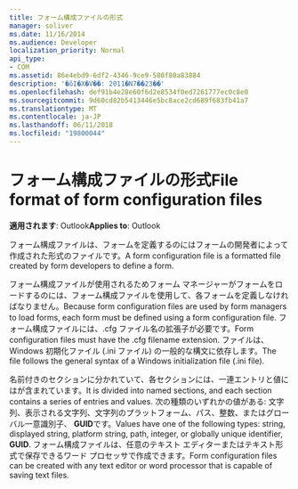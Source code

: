 ```yaml
---
title: フォーム構成ファイルの形式
manager: soliver
ms.date: 11/16/2014
ms.audience: Developer
localization_priority: Normal
api_type:
- COM
ms.assetid: 86e4ebd9-6df2-4346-9ce9-580f80a83884
description: '�ŏI�X�V��: 2011�N7��23��'
ms.openlocfilehash: def91b4e28e60f6d2e8534f0ed7261777ec0c8e0
ms.sourcegitcommit: 9d60cd82b5413446e5bc8ace2cd689f683fb41a7
ms.translationtype: MT
ms.contentlocale: ja-JP
ms.lasthandoff: 06/11/2018
ms.locfileid: "19800044"
---
```

# <a name="file-format-of-form-configuration-files"></a><span data-ttu-id="bc454-103">フォーム構成ファイルの形式</span><span class="sxs-lookup"><span data-stu-id="bc454-103">File format of form configuration files</span></span>

<span data-ttu-id="bc454-104">**適用されます**: Outlook</span><span class="sxs-lookup"><span data-stu-id="bc454-104">**Applies to**: Outlook</span></span> 
  
<span data-ttu-id="bc454-105">フォーム構成ファイルは、フォームを定義するのにはフォームの開発者によって作成された形式のファイルです。</span><span class="sxs-lookup"><span data-stu-id="bc454-105">A form configuration file is a formatted file created by form developers to define a form.</span></span>
  
<span data-ttu-id="bc454-106">フォーム構成ファイルが使用されるためフォーム マネージャーがフォームをロードするのには、フォーム構成ファイルを使用して、各フォームを定義しなければなりません。</span><span class="sxs-lookup"><span data-stu-id="bc454-106">Because form configuration files are used by form managers to load forms, each form must be defined using a form configuration file.</span></span> <span data-ttu-id="bc454-107">フォーム構成ファイルには、.cfg ファイル名の拡張子が必要です。</span><span class="sxs-lookup"><span data-stu-id="bc454-107">Form configuration files must have the .cfg filename extension.</span></span> <span data-ttu-id="bc454-108">ファイルは、Windows 初期化ファイル (.ini ファイル) の一般的な構文に依存します。</span><span class="sxs-lookup"><span data-stu-id="bc454-108">The file follows the general syntax of a Windows initialization file (.ini file).</span></span> 

<span data-ttu-id="bc454-109">名前付きのセクションに分かれていて、各セクションには、一連エントリと値にはが含まれています。</span><span class="sxs-lookup"><span data-stu-id="bc454-109">It is divided into named sections, and each section contains a series of entries and values.</span></span> <span data-ttu-id="bc454-110">次の種類のいずれかの値がある: 文字列、表示される文字列、文字列のプラットフォーム、パス、整数、またはグローバル一意識別子、 **GUID**です。</span><span class="sxs-lookup"><span data-stu-id="bc454-110">Values have one of the following types: string, displayed string, platform string, path, integer, or globally unique identifier, **GUID**.</span></span> <span data-ttu-id="bc454-111">フォーム構成ファイルは、任意のテキスト エディターまたはテキスト形式で保存できるワード プロセッサで作成できます。</span><span class="sxs-lookup"><span data-stu-id="bc454-111">Form configuration files can be created with any text editor or word processor that is capable of saving text files.</span></span>
  

